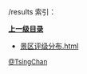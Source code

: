 /results 索引：


**[上一级目录](/index.md)**

- [景区评级分布.html](/results/景区评级分布.html)


<font size=2 color='grey'> [@TsingChan](https://github.com/tsingchan) </font>